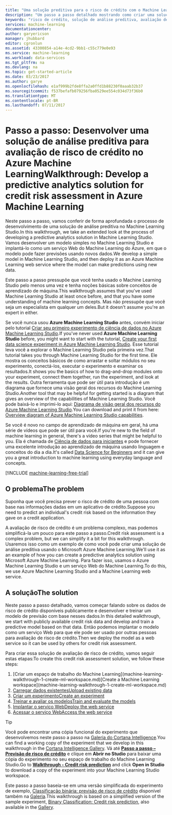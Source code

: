 ```yaml
---
title: "Uma solução preditiva para o risco de crédito com o Machine Learning | Microsoft Docs"
description: "Um passo a passo detalhado mostrando como criar uma solução de análise preditiva para avaliação de risco de crédito no Azure Machine Learning Studio."
keywords: "risco de crédito, solução de análise preditiva, avaliação de riscos"
services: machine-learning
documentationcenter: 
author: garyericson
manager: jhubbard
editor: cgronlun
ms.assetid: 43300854-a14e-4cd2-9bb1-c55c779e0e93
ms.service: machine-learning
ms.workload: data-services
ms.tgt_pltfrm: na
ms.devlang: na
ms.topic: get-started-article
ms.date: 03/23/2017
ms.author: garye
ms.openlocfilehash: e1af999b2fde8ffa2a0ffd1b88230f0aaab32b37
ms.sourcegitcommit: f537befafb079256fba0529ee554c034d73f36b0
ms.translationtype: MT
ms.contentlocale: pt-BR
ms.lasthandoff: 07/11/2017
---
```

# <a name="walkthrough-develop-a-predictive-analytics-solution-for-credit-risk-assessment-in-azure-machine-learning"></a><span data-ttu-id="4ebf7-104">Passo a passo: Desenvolver uma solução de análise preditiva para avaliação de risco de crédito no Azure Machine Learning</span><span class="sxs-lookup"><span data-stu-id="4ebf7-104">Walkthrough: Develop a predictive analytics solution for credit risk assessment in Azure Machine Learning</span></span>

<span data-ttu-id="4ebf7-105">Neste passo a passo, vamos conferir de forma aprofundada o processo de desenvolvimento de uma solução de análise preditiva no Machine Learning Studio.</span><span class="sxs-lookup"><span data-stu-id="4ebf7-105">In this walkthrough, we take an extended look at the process of developing a predictive analytics solution in Machine Learning Studio.</span></span> <span data-ttu-id="4ebf7-106">Vamos desenvolver um modelo simples no Machine Learning Studio e implantá-lo como um serviço Web do Machine Learning do Azure, em que o modelo pode fazer previsões usando novos dados.</span><span class="sxs-lookup"><span data-stu-id="4ebf7-106">We develop a simple model in Machine Learning Studio, and then deploy it as an Azure Machine Learning web service where the model can make predictions using new data.</span></span> 

<span data-ttu-id="4ebf7-107">Este passo a passo pressupõe que você tenha usado o Machine Learning Studio pelo menos uma vez e tenha noções básicas sobre conceitos de aprendizado de máquina.</span><span class="sxs-lookup"><span data-stu-id="4ebf7-107">This walkthrough assumes that you've used Machine Learning Studio at least once before, and that you have some understanding of machine learning concepts.</span></span> <span data-ttu-id="4ebf7-108">Mas não pressupõe que você seja um especialista em qualquer um deles.</span><span class="sxs-lookup"><span data-stu-id="4ebf7-108">But it doesn't assume you're an expert in either.</span></span>

<span data-ttu-id="4ebf7-109">Se você nunca usou **Azure Machine Learning Studio** antes, convém iniciar pelo tutorial [Criar seu primeiro experimento de ciência de dados no Azure Machine Learning Studio](machine-learning-create-experiment.md).</span><span class="sxs-lookup"><span data-stu-id="4ebf7-109">If you've never used **Azure Machine Learning Studio** before, you might want to start with the tutorial, [Create your first data science experiment in Azure Machine Learning Studio](machine-learning-create-experiment.md).</span></span> <span data-ttu-id="4ebf7-110">Esse tutorial leva você a explorar o Machine Learning Studio pela primeira vez.</span><span class="sxs-lookup"><span data-stu-id="4ebf7-110">That tutorial takes you through Machine Learning Studio for the first time.</span></span> <span data-ttu-id="4ebf7-111">Ele mostra os conceitos básicos de como arrastar e soltar módulos no seu experimento, conectá-los, executar o experimento e examinar os resultados.</span><span class="sxs-lookup"><span data-stu-id="4ebf7-111">It shows you the basics of how to drag-and-drop modules onto your experiment, connect them together, run the experiment, and look at the results.</span></span> <span data-ttu-id="4ebf7-112">Outra ferramenta que pode ser útil para introdução é um diagrama que fornece uma visão geral dos recursos do Machine Learning Studio.</span><span class="sxs-lookup"><span data-stu-id="4ebf7-112">Another tool that may be helpful for getting started is a diagram that gives an overview of the capabilities of Machine Learning Studio.</span></span> <span data-ttu-id="4ebf7-113">Você pode baixá-lo e imprimi-lo aqui: [Diagrama de visão geral dos recursos do Azure Machine Learning Studio](machine-learning-studio-overview-diagram.md).</span><span class="sxs-lookup"><span data-stu-id="4ebf7-113">You can download and print it from here: [Overview diagram of Azure Machine Learning Studio capabilities](machine-learning-studio-overview-diagram.md).</span></span>
 
<span data-ttu-id="4ebf7-114">Se você é novo no campo de aprendizado de máquina em geral, há uma série de vídeos que pode ser útil para você.</span><span class="sxs-lookup"><span data-stu-id="4ebf7-114">If you're new to the field of machine learning in general, there's a video series that might be helpful to you.</span></span> <span data-ttu-id="4ebf7-115">Ela é chamada de [Ciência de dados para iniciantes](machine-learning-data-science-for-beginners-the-5-questions-data-science-answers.md) e pode fornecer uma excelente introdução ao aprendizado de máquina usando linguagem e conceitos do dia a dia.</span><span class="sxs-lookup"><span data-stu-id="4ebf7-115">It's called [Data Science for Beginners](machine-learning-data-science-for-beginners-the-5-questions-data-science-answers.md) and it can give you a great introduction to machine learning using everyday language and concepts.</span></span>


[!INCLUDE [machine-learning-free-trial](../../includes/machine-learning-free-trial.md)]
 

## <a name="the-problem"></a><span data-ttu-id="4ebf7-116">O problema</span><span class="sxs-lookup"><span data-stu-id="4ebf7-116">The problem</span></span>

<span data-ttu-id="4ebf7-117">Suponha que você precisa prever o risco de crédito de uma pessoa com base nas informações dadas em um aplicativo de crédito.</span><span class="sxs-lookup"><span data-stu-id="4ebf7-117">Suppose you need to predict an individual's credit risk based on the information they gave on a credit application.</span></span>  

<span data-ttu-id="4ebf7-118">A avaliação de risco de crédito é um problema complexo, mas podemos simplificá-la um pouco para este passo a passo.</span><span class="sxs-lookup"><span data-stu-id="4ebf7-118">Credit risk assessment is a complex problem, but we can simplify it a bit for this walkthrough.</span></span> <span data-ttu-id="4ebf7-119">Usaremos isso como um exemplo de como você pode criar uma solução de análise preditiva usando o Microsoft Azure Machine Learning.</span><span class="sxs-lookup"><span data-stu-id="4ebf7-119">We'll use it as an example of how you can create a predictive analytics solution using Microsoft Azure Machine Learning.</span></span> <span data-ttu-id="4ebf7-120">Para fazer isso, usamos o Azure Machine Learning Studio e um serviço Web do Machine Learning.</span><span class="sxs-lookup"><span data-stu-id="4ebf7-120">To do this, we use Azure Machine Learning Studio and a Machine Learning web service.</span></span>  

## <a name="the-solution"></a><span data-ttu-id="4ebf7-121">A solução</span><span class="sxs-lookup"><span data-stu-id="4ebf7-121">The solution</span></span>

<span data-ttu-id="4ebf7-122">Neste passo a passo detalhado, vamos começar falando sobre os dados de risco de crédito disponíveis publicamente e desenvolver e treinar um modelo de previsão com base nesses dados.</span><span class="sxs-lookup"><span data-stu-id="4ebf7-122">In this detailed walkthrough, we start with publicly available credit risk data and develop and train a predictive model based on that data.</span></span> <span data-ttu-id="4ebf7-123">Então podemos implantar o modelo como um serviço Web para que ele pode ser usado por outras pessoas para avaliação de risco de crédito.</span><span class="sxs-lookup"><span data-stu-id="4ebf7-123">Then we deploy the model as a web service so it can be used by others for credit risk assessment.</span></span>

<span data-ttu-id="4ebf7-124">Para criar essa solução de avaliação de risco de crédito, vamos seguir estas etapas:</span><span class="sxs-lookup"><span data-stu-id="4ebf7-124">To create this credit risk assessment solution, we follow these steps:</span></span>  

1. <span data-ttu-id="4ebf7-125">
            [Criar um espaço de trabalho do Machine Learning](machine-learning-walkthrough-1-create-ml-workspace.md)</span><span class="sxs-lookup"><span data-stu-id="4ebf7-125">[Create a Machine Learning workspace](machine-learning-walkthrough-1-create-ml-workspace.md)</span></span>
2. [<span data-ttu-id="4ebf7-126">Carregar dados existentes</span><span class="sxs-lookup"><span data-stu-id="4ebf7-126">Upload existing data</span></span>](machine-learning-walkthrough-2-upload-data.md)
3. [<span data-ttu-id="4ebf7-127">Criar um experimento</span><span class="sxs-lookup"><span data-stu-id="4ebf7-127">Create an experiment</span></span>](machine-learning-walkthrough-3-create-new-experiment.md)
4. [<span data-ttu-id="4ebf7-128">Treinar e avaliar os modelos</span><span class="sxs-lookup"><span data-stu-id="4ebf7-128">Train and evaluate the models</span></span>](machine-learning-walkthrough-4-train-and-evaluate-models.md)
5. [<span data-ttu-id="4ebf7-129">Implantar o serviço Web</span><span class="sxs-lookup"><span data-stu-id="4ebf7-129">Deploy the web service</span></span>](machine-learning-walkthrough-5-publish-web-service.md)
6. [<span data-ttu-id="4ebf7-130">Acessar o serviço Web</span><span class="sxs-lookup"><span data-stu-id="4ebf7-130">Access the web service</span></span>](machine-learning-walkthrough-6-access-web-service.md)

> [!TIP] 
> <span data-ttu-id="4ebf7-131">Você pode encontrar uma cópia funcional do experimento que desenvolvemos neste passo a passo na [Galeria do Cortana Intelligence](https://gallery.cortanaintelligence.com).</span><span class="sxs-lookup"><span data-stu-id="4ebf7-131">You can find a working copy of the experiment that we develop in this walkthrough in the [Cortana Intelligence Gallery](https://gallery.cortanaintelligence.com).</span></span> <span data-ttu-id="4ebf7-132">Vá até **[Passo a passo – Previsão de risco de crédito](https://gallery.cortanaintelligence.com/Experiment/Walkthrough-Credit-risk-prediction-1)** e clique em **Abrir no Studio** para baixar uma cópia do experimento no seu espaço de trabalho do Machine Learning Studio.</span><span class="sxs-lookup"><span data-stu-id="4ebf7-132">Go to **[Walkthrough - Credit risk prediction](https://gallery.cortanaintelligence.com/Experiment/Walkthrough-Credit-risk-prediction-1)** and click **Open in Studio** to download a copy of the experiment into your Machine Learning Studio workspace.</span></span>
> 
> <span data-ttu-id="4ebf7-133">Este passo a passo baseia-se em uma versão simplificada do experimento de exemplo, [Classificação binária: previsão de risco de crédito](http://go.microsoft.com/fwlink/?LinkID=525270) disponível também na [Galeria](http://gallery.cortanaintelligence.com/).</span><span class="sxs-lookup"><span data-stu-id="4ebf7-133">This walkthrough is based on a simplified version of the sample experiment, [Binary Classification: Credit risk prediction](http://go.microsoft.com/fwlink/?LinkID=525270), also available in the [Gallery](http://gallery.cortanaintelligence.com/).</span></span>
